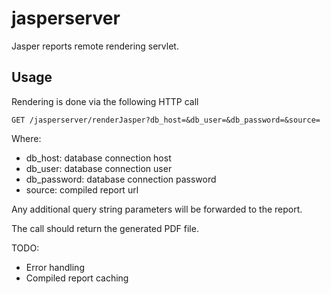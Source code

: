jasperserver
============

Jasper reports remote rendering servlet.

## Usage

Rendering is done via the following HTTP call

    GET /jasperserver/renderJasper?db_host=&db_user=&db_password=&source=
    
Where:
  * db_host: database connection host
  * db_user: database connection user
  * db_password: database connection password
  * source: compiled report url

Any additional query string parameters will be forwarded to the report.

The call should return the generated PDF file.

TODO:
  * Error handling
  * Compiled report caching
